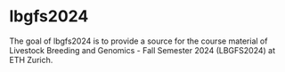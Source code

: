 
<!-- README.md is generated from README.Rmd. Please edit that file -->

# lbgfs2024

<!-- badges: start -->
<!-- badges: end -->

The goal of lbgfs2024 is to provide a source for the course material of
Livestock Breeding and Genomics - Fall Semester 2024 (LBGFS2024) at ETH
Zurich.

